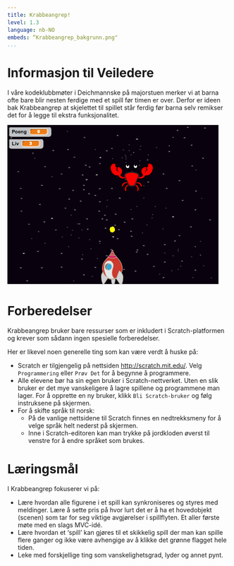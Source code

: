 ```yaml
---
title: Krabbeangrep!
level: 1.3
language: nb-NO
embeds: “Krabbeangrep_bakgrunn.png"
...
```


# Informasjon til Veiledere

I våre kodeklubbmøter i Deichmannske på majorstuen merker vi at barna ofte bare blir nesten ferdige med et spill før timen er over. Derfor er ideen bak Krabbeangrep at skjelettet til spillet står ferdig før barna selv remikser det for å legge til ekstra funksjonalitet. 

![](Krabbeangrep_bakgrunn.png)

# Forberedelser

Krabbeangrep bruker bare ressurser som er inkludert i
Scratch-platformen og krever som sådann ingen spesielle forberedelser.

Her er likevel noen generelle ting som kan være verdt å huske på:

+ Scratch er tilgjengelig på nettsiden <http://scratch.mit.edu/>. Velg
  `Programmering` eller `Prøv Det` for å begynne å programmere.
+ Alle elevene bør ha sin egen bruker i Scratch-nettverket. Uten en
  slik bruker er det mye vanskeligere å lagre spillene og programmene
  man lager. For å opprette en ny bruker, klikk `Bli Scratch-bruker`
  og følg instruksene på skjermen.
+ For å skifte språk til norsk:
    + På de vanlige nettsidene til Scratch finnes en nedtrekksmeny for
      å velge språk helt nederst på skjermen.
    + Inne i Scratch-editoren kan man trykke på jordkloden øverst til
      venstre for å endre språket som brukes.

# Læringsmål

I Krabbeangrep fokuserer vi på:

+ Lære hvordan alle figurene i et spill kan synkroniseres og styres med meldinger. Lære å sette pris på hvor lurt det er å ha et hovedobjekt (scenen) som tar for seg viktige avgjørelser i spillflyten. Et aller første møte med en slags MVC-idé. 
+ Lære hvordan et ‘spill’ kan gjøres til et skikkelig spill der man kan spille flere ganger og ikke være avhengige av å klikke det grønne flagget hele tiden. 
+ Leke med forskjellige ting som vanskelighetsgrad, lyder og annet pynt.
